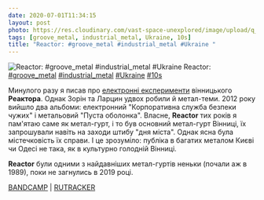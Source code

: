 ```yaml
---
date: 2020-07-01T11:34:15
layout: post
photo: https://res.cloudinary.com/vast-space-unexplored/image/upload/q_auto,dpr_auto,w_auto/photos/photo_1010_01-07-2020_11-34-15.jpg
tags: [groove_metal, industrial_metal, Ukraine, 10s]
title: "Reactor: #groove_metal #industrial_metal #Ukraine "
---
```

![Reactor: #groove_metal #industrial_metal #Ukraine ](https://res.cloudinary.com/vast-space-unexplored/image/upload/q_auto,dpr_auto,w_auto/photos/photo_1010_01-07-2020_11-34-15.jpg)
Reactor: [#groove_metal](/tags/#groove_metal) [#industrial_metal](/tags/#industrial_metal) [#Ukraine](/tags/#Ukraine) [#10s](/tags/#10s)

Минулого разу я писав про [електронні експерименти](/2020-05-20-reactor--ebm-electronic-ukraine-10s) вінницького **Реактора**. Однак Зорін та Ларцин удвох робили й метал-теми. 2012 року вийшло два альбоми: електронний &quot;Корпоративна служба безпеки чужих&quot; і метальовий &quot;Пуста оболонка&quot;. Власне, **Reactor** тих років я пам&#39;ятаю саме як метал-гурт, і то був основний метал-гурт Вінниці, їх запрошували навіть на заходи штибу &quot;дня міста&quot;. Однак ясна була містечковість їх справи. І це зрозуміло: публіка в багатих металом Києві чи Одесі не така, як в культурно голодній Вінниці.

**Reactor** були одними з найдавніших метал-гуртів неньки (почали аж в 1989), поки не загнулись в 2019 році.

[BANDCAMP](https://reactor1.bandcamp.com/album/empty-shell) \| [RUTRACKER](https://rutracker.org/forum/viewtopic.php?t=4629108)